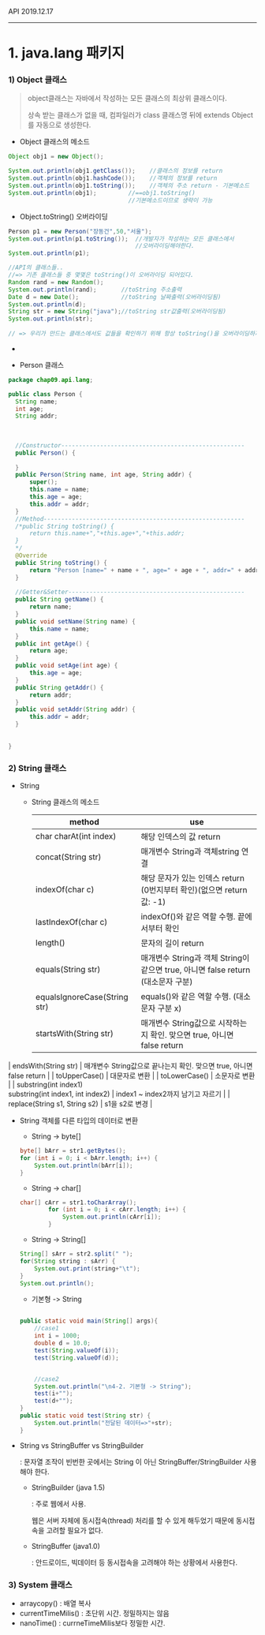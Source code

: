 API																																									2019.12.17

---

# 1. java.lang 패키지



### 1) Object 클래스

> object클래스는 자바에서 작성하는 모든 클래스의 최상위 클래스이다.
>
> 상속 받는 클래스가 없을 때, 컴파일러가 class 클래스명 뒤에 extends Object를 자동으로 생성한다.



* Object 클래스의 메소드

```java
Object obj1 = new Object();

System.out.println(obj1.getClass());	//클래스의 정보를 return
System.out.println(obj1.hashCode());	//객체의 정보를 return
System.out.println(obj1.toString());	//객체의 주소 return - 기본메소드
System.out.println(obj1);		  //==obj1.toString()
								  //기본메소드이므로 생략이 가능
```





* Object.toString() 오버라이딩

```java
Person p1 = new Person("장동건",50,"서울");
System.out.println(p1.toString());	//개발자가 작성하는 모든 클래스에서
									//오버라이딩해야한다.
System.out.println(p1);				

//API의 클래스들..
//=> 기존 클래스들 중 몇몇은 toString()이 오버라이딩 되어있다.
Random rand = new Random();
System.out.println(rand);		//toString 주소출력
Date d = new Date();			//toString 날짜출력(오버라이딩됨)
System.out.println(d);
String str = new String("java");//toString str값출력(오버라이딩됨)
System.out.println(str);
	
// => 우리가 만드는 클래스에서도 값들을 확인하기 위해 항상 toString()을 오버라이딩하자.
```

* 

  * Person 클래스

  ```java
  package chap09.api.lang;
  
  public class Person {
  	String name;
  	int age;
  	String addr;
  	
  	
  	
  	//Constructor----------------------------------------------------
  	public Person() {
  		
  	}
  	public Person(String name, int age, String addr) {
  		super();
  		this.name = name;
  		this.age = age;
  		this.addr = addr;
  	}
  	//Method---------------------------------------------------------
  	/*public String toString() {
  		return this.name+","+this.age+","+this.addr;
  	}
  	*/
  	@Override
  	public String toString() {
  		return "Person [name=" + name + ", age=" + age + ", addr=" + addr + "]";
  	}
  	
  	//Getter&Setter--------------------------------------------------
  	public String getName() {
  		return name;
  	}
  	public void setName(String name) {
  		this.name = name;
  	}
  	public int getAge() {
  		return age;
  	}
  	public void setAge(int age) {
  		this.age = age;
  	}
  	public String getAddr() {
  		return addr;
  	}
  	public void setAddr(String addr) {
  		this.addr = addr;
  	}
  	
  	
  }
  
  ```

  

### 2) String 클래스

* String

  * String 클래스의 메소드

    | method                                                       | use                                                          |
    | ------------------------------------------------------------ | ------------------------------------------------------------ |
    | char charAt(int index)                                       | 해당 인덱스의 값 return                                      |
    | concat(String str)                                           | 매개변수 String과 객체string 연결                            |
    | indexOf(char c)                                              | 해당 문자가 있는 인덱스 return (0번지부터 확인)(없으면  return값: -1) |
    | lastIndexOf(char c)                                          | indexOf()와 같은 역할 수행. 끝에서부터 확인                  |
    | length()                                                     | 문자의 길이 return                                           |
    | equals(String str)                                           | 매개변수 String과 객체 String이 같으면 true, 아니면 false return (대소문자 구분) |
    | equalsIgnoreCase(String str)                                 | equals()와 같은 역할 수행. (대소문자 구분 x)                 |
    | startsWith(String str)                                       | 매개변수 String값으로 시작하는지 확인. 맞으면 true, 아니면 false return |
| endsWith(String str)                                         | 매개변수 String값으로 끝나는지 확인. 맞으면 true, 아니면 false return |
    | toUpperCase()                                                | 대문자로 변환                                                |
    | toLowerCase()                                                | 소문자로 변환                                                |
    | substring(int index1)<br />substring(int index1, int index2) | index1 ~ index2까지 남기고 자르기                            |
    | replace(String s1, String s2)                                | s1을 s2로 변경                                               |
    
  
  
  
  
  
  * String 객체를 다른 타입의 데이터로 변환
  
    * String → byte[]
  
    ```java
    byte[] bArr = str1.getBytes();
    for (int i = 0; i < bArr.length; i++) {
    	System.out.println(bArr[i]);
    }
    ```
  
    
  
    
  
    * String -> char[]
  
    ```java
    char[] cArr = str1.toCharArray();
    		for (int i = 0; i < cArr.length; i++) {
    			System.out.println(cArr[i]);
    		}
    ```
  
    
  
    * String -> String[]
  
    ```java
    String[] sArr = str2.split(" ");
    for(String string : sArr) {
    	System.out.print(string+"\t");
    }
    System.out.println();
    ```
  
    
  
    * 기본형 -> String
  
    ```java
    
    public static void main(String[] args){
    	//case1
    	int i = 1000;
    	double d = 10.0;
    	test(String.valueOf(i));
    	test(String.valueOf(d));
    
    
    	//case2
    	System.out.println("\n4-2. 기본형 -> String");
    	test(i+"");
    	test(d+"");
    }
    public static void test(String str) {
    	System.out.println("전달된 데이터=>"+str);
    }
    
    ```
  
  
  



* String  vs  StringBuffer  vs  StringBuilder
  
  : 문자열 조작이 빈번한 곳에서는 String 이 아닌 StringBuffer/StringBuilder 사용해야 한다.
  
  
  
  * StringBuilder (java 1.5)
  
    : 주로 웹에서 사용. 
  
    웹은 서버 자체에 동시접속(thread) 처리를 할 수 있게 해두었기 때문에 동시접속을 고려할 필요가 없다.
  
    
  
  * StringBuffer (java1.0)
  
    : 안드로이드, 빅데이터 등 동시접속을 고려해야 하는 상황에서 사용한다.
  
  
  
  
  
  
  
  
### 3) System 클래스

* arraycopy() : 배열 복사
* currentTimeMilis() : 초단위 시간. 정밀하지는 않음
* nanoTime() : currneTimeMilis보다 정밀한 시간.